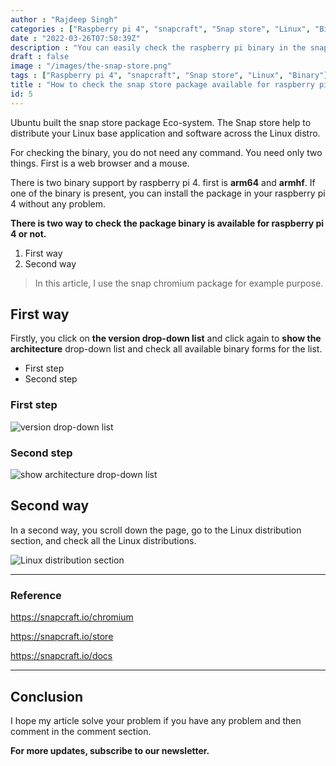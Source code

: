 ```yaml
---
author : "Rajdeep Singh"
categories : ["Raspberry pi 4", "snapcraft", "Snap store", "Linux", "Binary"]
date : "2022-03-26T07:50:39Z"
description : "You can easily check the raspberry pi binary in the snap store without the command line and code."
draft : false
image : "/images/the-snap-store.png"
tags : ["Raspberry pi 4", "snapcraft", "Snap store", "Linux", "Binary"]
title : "How to check the snap store package available for raspberry pi 4 or not?"
id: 5
---
```



Ubuntu built the snap store package Eco-system. The Snap store help to distribute your Linux base application and software across the Linux distro.

For checking the binary, you do not need any command. You need only two things. First is a web browser and a mouse.

There is two binary support by raspberry pi 4. first is **arm64** and **armhf**. If one of the binary is present, you can install the package in your raspberry pi 4 without any problem.



**There is two way to check the package binary is available for raspberry pi 4 or not.**

1. First way
2. Second way



> In this article, I use the snap chromium package for example purpose.


## First way

Firstly, you click on **the version drop-down list** and click again to **show the architecture** drop-down list and check all available binary forms for the list.

* First step
* Second step

### First step

![version drop-down list](https://contentlayer-iota.vercel.app/images/firstway.png)



### Second step

![show architecture drop-down list](https://contentlayer-iota.vercel.app/images/firstway-2.png)


## Second way

In a second way, you scroll down the page, go to the Linux distribution section, and check all the Linux distributions.

![Linux distribution section](https://contentlayer-iota.vercel.app/images/secondway.png)


---

### Reference

https://snapcraft.io/chromium

https://snapcraft.io/store

https://snapcraft.io/docs

---

## Conclusion

I hope my article solve your problem if you have any problem and then comment in the comment section.

**For more updates, subscribe to our newsletter.**



